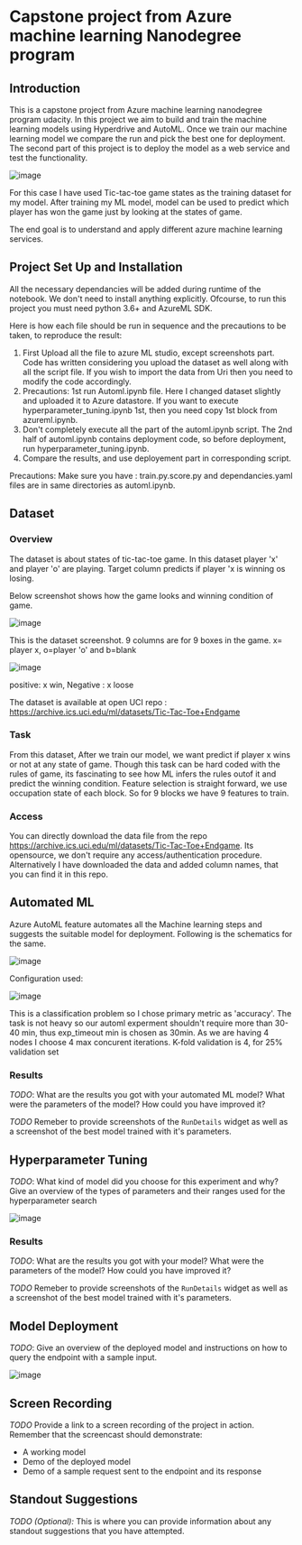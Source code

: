# Capstone project from Azure machine learning Nanodegree program

## Introduction

This is a capstone project from Azure machine learning nanodegree program udacity. In this project we aim to build and train the machine learning models using Hyperdrive and AutoML. Once we train our machine learning model we compare the run and pick the best one for deployment. 
The second part of this project is to deploy the model as a web service and test the functionality.





![image](https://user-images.githubusercontent.com/39105103/113671246-babac400-96d3-11eb-99f6-0a84f04dd35b.png)








For this case I have used Tic-tac-toe game states as the training dataset for my model. After training my ML model, model can be used to predict which player has won the game just by looking at the states of game.

The end goal is to understand and apply different azure machine learning services.



## Project Set Up and Installation
All the necessary dependancies will be added during runtime of the notebook. We don't need to install anything explicitly. Ofcourse, to run this project you must need python 3.6+ and AzureML SDK.

Here is how each file should be run in sequence and the precautions to be taken, to reproduce the result:
 1. First Upload all the file to azure ML studio, except screenshots part. Code has written considering you upload the dataset as well along with all the script file. If you wish to import the data from Uri then you need to modify the code accordingly.
 2. Precautions: 1st run Automl.ipynb file. Here I changed dataset slightly and uploaded it to Azure datastore. If you want to execute hyperparameter_tuning.ipynb 1st, then you need copy 1st block from azureml.ipynb.
 3. Don't completely execute all the part of the automl.ipynb script. The 2nd half of automl.ipynb contains deployment code, so before deployment, run hyperparameter_tuning.ipynb.
 4. Compare the results, and use deployement part in corresponding script.

Precautions: Make sure you have : train.py.score.py and dependancies.yaml files are in same directories as automl.ipynb.


## Dataset

### Overview
The dataset is about states of tic-tac-toe game. In this dataset player 'x' and player 'o' are playing. Target column predicts if player 'x is winning os losing.

Below screenshot shows how the game looks and winning condition of game.

![image](https://user-images.githubusercontent.com/39105103/113667701-c952ac80-96ce-11eb-97e6-e51825a8f4fa.png)


This is the dataset screenshot. 9 columns are for 9 boxes in the game. x= player x, o=player 'o'  and b=blank

![image](https://user-images.githubusercontent.com/39105103/113668333-b4c2e400-96cf-11eb-9b8d-f9023b77231f.png)


positive: x win, Negative : x loose


The dataset is available at open UCI repo : https://archive.ics.uci.edu/ml/datasets/Tic-Tac-Toe+Endgame 

### Task

From this dataset, After we train our model, we want predict if player x wins or not at any state of game. Though this task can be hard coded with the rules of game, its fascinating to see how ML infers the rules outof it and predict the winning condition. Feature selection is straight forward, we use occupation state of each block. So for 9 blocks we have 9 features to train.

### Access
You can directly download the data file from the repo https://archive.ics.uci.edu/ml/datasets/Tic-Tac-Toe+Endgame. Its opensource, we don't require any access/authentication procedure. Alternatively I have downloaded the data and added column names, that you can find it in this repo. 

## Automated ML
Azure AutoML feature automates all the Machine learning steps and suggests the suitable model for deployment. Following is the schematics for the same.


![image](https://user-images.githubusercontent.com/39105103/113673131-36b60b80-96d6-11eb-8cff-3fa558a0576c.png)




Configuration used:

![image](https://user-images.githubusercontent.com/39105103/113679206-26edf580-96dd-11eb-8bf9-2e8ebf1f14e6.png)



This is a classification problem so I chose primary metric as 'accuracy'.
The task is not heavy so our automl experment shouldn't require more than 30-40 min, thus exp_timeout min is chosen as 30min.
As we are having 4 nodes I choose 4 max concurent iterations.
K-fold validation is 4, for 25% validation set 




### Results
*TODO*: What are the results you got with your automated ML model? What were the parameters of the model? How could you have improved it?

*TODO* Remeber to provide screenshots of the `RunDetails` widget as well as a screenshot of the best model trained with it's parameters.

## Hyperparameter Tuning
*TODO*: What kind of model did you choose for this experiment and why? Give an overview of the types of parameters and their ranges used for the hyperparameter search


![image](https://user-images.githubusercontent.com/39105103/113673099-2dc53a00-96d6-11eb-9500-c12720b80923.png)




### Results
*TODO*: What are the results you got with your model? What were the parameters of the model? How could you have improved it?

*TODO* Remeber to provide screenshots of the `RunDetails` widget as well as a screenshot of the best model trained with it's parameters.

## Model Deployment
*TODO*: Give an overview of the deployed model and instructions on how to query the endpoint with a sample input.


![image](https://user-images.githubusercontent.com/39105103/113675556-1e93bb80-96d9-11eb-92c0-b0b26098f77b.png)




## Screen Recording
*TODO* Provide a link to a screen recording of the project in action. Remember that the screencast should demonstrate:
- A working model
- Demo of the deployed  model
- Demo of a sample request sent to the endpoint and its response

## Standout Suggestions
*TODO (Optional):* This is where you can provide information about any standout suggestions that you have attempted.
